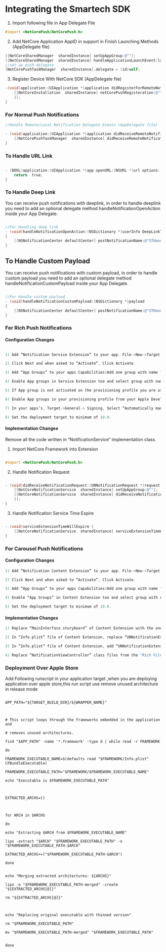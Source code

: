 

# Integrating the Smartech SDK

1. Import following file in App Delegate File

```objective-c
#import <NetCorePush/NetCorePush.h>
```

2. Add NetCore Application AppID in support in Finish Launching Methods (AppDelegate file)

```objective-c
[[NetCoreSharedManager  sharedInstance] setUpAppGroup:@""];
[[NetCoreSharedManager  sharedInstance] handleApplicationLaunchEvent:launchOptions forApplicationId:@""];
//set up push delegate
[NetCorePushTaskManager  sharedInstance].delegate = (id)self;
```

3. Register Device With NetCore SDK (AppDelegate file)

```objective-c
-(void)application:(UIApplication *)application didRegisterForRemoteNotificationsWithDeviceToken:(NSData *)deviceToken {
    [[NetCoreInstallation  sharedInstance] netCorePushRegisteration:@"" withDeviceToken:deviceToken Block:^(NSInteger statusCode) {
    }];
}
```

### For Normal Push Notifications

````objective-c
//Handle Remote/Local Notification Delegate Events (AppDelegate file)

- (void)application:(UIApplication *)application didReceiveRemoteNotification:(NSDictionary *)userInfo {
    [[NetCorePushTaskManager  sharedInstance] didReceiveRemoteNotification:userInfo];
}
````

### To Handle URL Link



```objective-c

- (BOOL)application:(UIApplication *)app openURL:(NSURL *)url options:(NSDictionary<UIApplicationOpenURLOptionsKey,id> *)options {
    return  true;
}

```

### To Handle Deep Link

You can receive push notifications with deeplink, in order to handle deeplink you need to add an optional delegate method handleNotificationOpenAction inside your App Delegate.

```objective-c

//For Handling deep link
- (void)handleNotificationOpenAction:(NSDictionary *)userInfo DeepLinkType:(NSString *)strType
{
    [[NSNotificationCenter defaultCenter] postNotificationName:@"STHandleDeeplinkNotification" object:strType];
}

```
## To Handle Custom Payload

You can receive push notifications with custom payload, in order to handle custom payload you need to add an optional delegate method handleNotificationCustomPayload inside your App Delegate.

```objective-c

//For Handle custom payload
- (void)handleNotificationCustomPayload:(NSDictionary *)payload
{
    [[NSNotificationCenter defaultCenter] postNotificationName:@"STHandleCustomPayloadNotification" object:nil userInfo:payload];
}

```

### For Rich Push Notifications

#### Configuration Changes

```objective-c

1) Add “Notification Service Extension” to your app. File->New->Target- >Notification Service Extension.

2) Click Next and when asked to “Activate”, Click Activate.

3) Add “App Groups” to your apps Capabilities(Add one group with name "<group.com.CompanyName.ProductName>").

4) Enable App groups in Service Extension too and select group with name "<group.com.CompanyName.ProductName>".

5) If App group is not activated on the provisioning profile you are using, then

6) Enable App groups in your provisioning profile from your Apple Developer’s account and replace the profile with the new one. Or,

7) In your apps’s, Target->General-> Signing, Select “Automatically manage signing” and enable App groups by going to Target->Capabilities->App group. This will automatically add app groups capability to you provisioning profile.

8) Set the deployment target to minimum of 10.0.

```
#### Implementation Changes



Remove all the code written in “NotificationService” implementation class.



1) Import NetCore Framework into Extension

```objective-c

#import <NetCorePush/NetCorePush.h>

```

2) Handle Notification Request

```objective-c

- (void)didReceiveNotificationRequest:(UNNotificationRequest *)request withContentHandler:(void (^)(UNNotificationContent * _Nonnull))contentHandler {
    [[NetCoreNotificationService  sharedInstance] setUpAppGroup:@""];
    [[NetCoreNotificationService  sharedInstance] didReceiveNotificationRequest:request withContentHandler:^(UNNotificationContent *contentToDeliver) {contentHandler(contentToDeliver);
    }];
}

```

3) Handle Notification Service Time Expire

```objective-c

- (void)serviceExtensionTimeWillExpire {
    [[NetCoreNotificationService  sharedInstance] serviceExtensionTimeWillExpire];
}

```



### For Carousel Push Notifications

#### Configuration Changes

```objective-c
1) Add “Notification Content Extension” to your app. File->New->Target->Notification Content Extension.

2) Click Next and when asked to “Activate”, Click Activate.

3) Add “App Groups” to your apps Capabilities(Add one group with name "<group.com.CompanyName.ProductName>").

4) Enable “App Groups” in Content Extension too and select group with name "<group.com.CompanyName.ProductName>".

5) Set the deployment target to minimum of 10.0.
```



#### Implementation Changes

```objective-c
1) Replace “MainInterface.storyboard” of Content Extension with the one provided in "Rich Files".

2) In “Info.plist” file of Content Extension, replace “UNNotificationExtensionCategory” value with “SmartechPushCategory”.

3) In “Info.plist” file of Content Extension, add “UNNotificationExtensionDefaultContentHidden” Boolean value with “NO”.

4) Replace “NotificationViewController” class files from the "Rich Files" into your project.

```





### Deployment Over Apple Store

Add Following runscript in your application target ,when you are deploying application over apple store,this run script use remove unused architecture in release mode

```shell

APP_PATH="${TARGET_BUILD_DIR}/${WRAPPER_NAME}"



# This script loops through the frameworks embedded in the application and

# removes unused architectures.

find "$APP_PATH" -name '*.framework' -type d | while read -r FRAMEWORK

do

FRAMEWORK_EXECUTABLE_NAME=$(defaults read "$FRAMEWORK/Info.plist" CFBundleExecutable)

FRAMEWORK_EXECUTABLE_PATH="$FRAMEWORK/$FRAMEWORK_EXECUTABLE_NAME"

echo "Executable is $FRAMEWORK_EXECUTABLE_PATH"



EXTRACTED_ARCHS=()



for ARCH in $ARCHS

do

echo "Extracting $ARCH from $FRAMEWORK_EXECUTABLE_NAME"

lipo -extract "$ARCH" "$FRAMEWORK_EXECUTABLE_PATH" -o "$FRAMEWORK_EXECUTABLE_PATH-$ARCH"

EXTRACTED_ARCHS+=("$FRAMEWORK_EXECUTABLE_PATH-$ARCH")

done


echo "Merging extracted architectures: ${ARCHS}"

lipo -o "$FRAMEWORK_EXECUTABLE_PATH-merged" -create "${EXTRACTED_ARCHS[@]}"

rm "${EXTRACTED_ARCHS[@]}"



echo "Replacing original executable with thinned version"

rm "$FRAMEWORK_EXECUTABLE_PATH"

mv "$FRAMEWORK_EXECUTABLE_PATH-merged" "$FRAMEWORK_EXECUTABLE_PATH"


done
```
